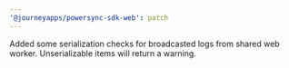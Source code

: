 ```yaml
---
'@journeyapps/powersync-sdk-web': patch
---
```


Added some serialization checks for broadcasted logs from shared web worker. Unserializable items will return a warning.
